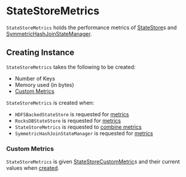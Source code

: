 # StateStoreMetrics

`StateStoreMetrics` holds the performance metrics of [StateStore](StateStore.md#metrics)s and [SymmetricHashJoinStateManager](../streaming-join/SymmetricHashJoinStateManager.md).

## Creating Instance

`StateStoreMetrics` takes the following to be created:

* <span id="numKeys"> Number of Keys
* <span id="memoryUsedBytes"> Memory used (in bytes)
* [Custom Metrics](#customMetrics)

`StateStoreMetrics` is created when:

* `HDFSBackedStateStore` is requested for [metrics](HDFSBackedStateStore.md#metrics)
* `RocksDBStateStore` is requested for [metrics](RocksDBStateStore.md#metrics)
* `StateStoreMetrics` is requested to [combine metrics](#combine)
* `SymmetricHashJoinStateManager` is requested for [metrics](../streaming-join/SymmetricHashJoinStateManager.md#metrics)

### <span id="customMetrics"> Custom Metrics

`StateStoreMetrics` is given [StateStoreCustomMetric](StateStoreCustomMetric.md)s and their current values when [created](#creating-instance).
